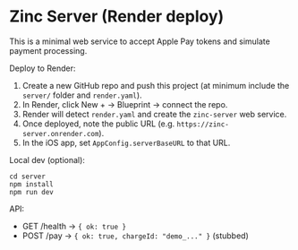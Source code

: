 # Zinc Server (Render deploy)

This is a minimal web service to accept Apple Pay tokens and simulate payment processing.

Deploy to Render:

1. Create a new GitHub repo and push this project (at minimum include the `server/` folder and `render.yaml`).
2. In Render, click New + → Blueprint → connect the repo.
3. Render will detect `render.yaml` and create the `zinc-server` web service.
4. Once deployed, note the public URL (e.g. `https://zinc-server.onrender.com`).
5. In the iOS app, set `AppConfig.serverBaseURL` to that URL.

Local dev (optional):

```
cd server
npm install
npm run dev
```

API:
- GET /health → `{ ok: true }`
- POST /pay → `{ ok: true, chargeId: "demo_..." }` (stubbed)

